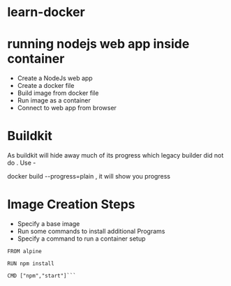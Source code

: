 # learn-docker

# running nodejs web app inside container

- Create a NodeJs web app
- Create a docker file
- Build image from docker file
- Run image as a container
- Connect to web app from browser


# Buildkit
As buildkit will hide away much of its progress which legacy builder did not do . Use - 

docker build --progress=plain , it will show you progress

# Image Creation Steps
  - Specify a base image
  - Run some commands to install additional Programs 
  - Specify a command to run a container setup

  ```
  FROM alpine

  RUN npm install

  CMD ["npm","start"]```